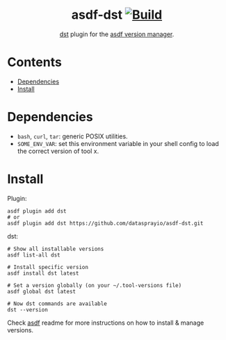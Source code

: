 <div align="center">

# asdf-dst [![Build](https://github.com/datasprayio/asdf-dst/actions/workflows/build.yml/badge.svg)](https://github.com/datasprayio/asdf-dst/actions/workflows/build.yml)

[dst](https://dataspray.io) plugin for the [asdf version manager](https://asdf-vm.com).

</div>

# Contents

- [Dependencies](#dependencies)
- [Install](#install)

# Dependencies

- `bash`, `curl`, `tar`: generic POSIX utilities.
- `SOME_ENV_VAR`: set this environment variable in your shell config to load the correct version of tool x.

# Install

Plugin:

```shell
asdf plugin add dst
# or
asdf plugin add dst https://github.com/datasprayio/asdf-dst.git
```

dst:

```shell
# Show all installable versions
asdf list-all dst

# Install specific version
asdf install dst latest

# Set a version globally (on your ~/.tool-versions file)
asdf global dst latest

# Now dst commands are available
dst --version
```

Check [asdf](https://github.com/asdf-vm/asdf) readme for more instructions on how to install & manage versions.
